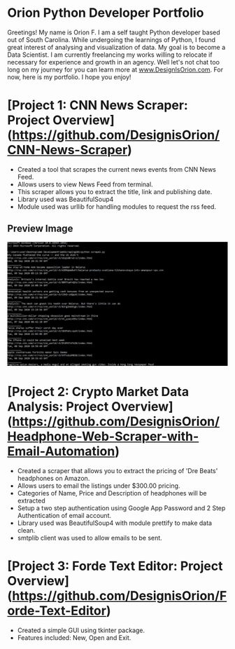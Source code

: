 # Orion Python Developer Portfolio

Greetings! My name is Orion F. I am a self taught Python developer based out of South Carolina. While undergoing the learnings of Python, I found great interest of analysing and visualization of data. My goal is to become a Data Scientist. I am currently freelancing my works willing to relocate if necessary for experience and growth in an agency. Well let's not chat too long on my journey for you can learn more at www.DesignIsOrion.com. For now, here is my portfolio. I hope you enjoy! 


# [Project 1: CNN News Scraper: Project Overview] (https://github.com/DesignisOrion/CNN-News-Scraper)
- Created a tool that scrapes the current news events from CNN News Feed.
- Allows users to view News Feed from terminal. 
- This scraper allows you to extract the title, link and publishing date.
- Library used was BeautifulSoup4
- Module used was urllib for handling modules to request the rss feed.

## Preview Image

![alt Text](images/CnnNewsFeed.jpg)



# [Project 2: Crypto Market Data Analysis: Project Overview] (https://github.com/DesignisOrion/Headphone-Web-Scraper-with-Email-Automation)
- Created a scraper that allows you to extract the pricing of 'Dre Beats' headphones on Amazon. 
- Allows users to email the listings under $300.00 pricing.
- Categories of Name, Price and Description of headphones will be extracted
- Setup a two step authentication using Google App Password and 2 Step Authentication of email account.
- Library used was BeautifulSoup4 with module prettify to make data clean.
- smtplib client was used to allow emails to be sent.



# [Project 3: Forde Text Editor: Project Overview] (https://github.com/DesignisOrion/Forde-Text-Editor)
- Created a simple GUI using tkinter package.
- Features included: New, Open and Exit.


